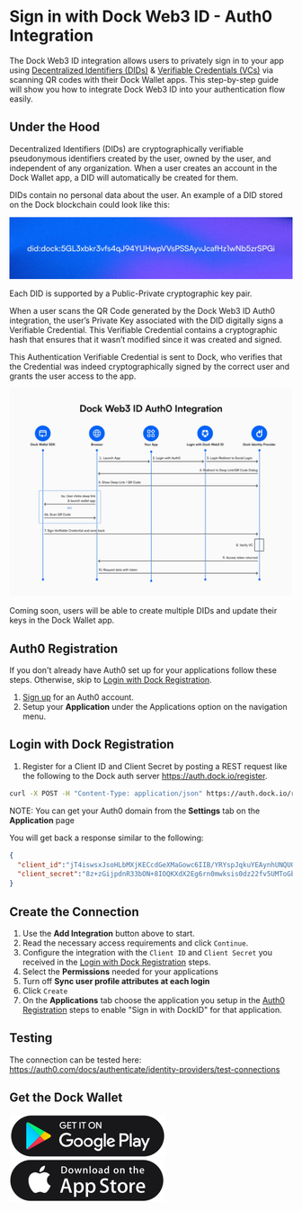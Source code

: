 # Sign in with Dock Web3 ID - Auth0 Integration

The Dock Web3 ID integration allows users to privately sign in to your app using [Decentralized Identifiers (DIDs)](https://docs.api.dock.io/#dids) & [Verifiable Credentials (VCs)](https://www.dock.io/) via scanning QR codes with their Dock Wallet apps. This step-by-step guide will show you how to integrate Dock Web3 ID into your authentication flow easily.

## Under the Hood

Decentralized Identifiers (DIDs) are cryptographically verifiable pseudonymous identifiers created by the user, owned by the user, and independent of any organization. When a user creates an account in the Dock Wallet app, a DID will automatically be created for them.

DIDs contain no personal data about the user. An example of a DID stored on the Dock blockchain could look like this:

![sample-did](../public/DID%20example.jpg)

Each DID is supported by a Public-Private cryptographic key pair.

When a user scans the QR Code generated by the Dock Web3 ID Auth0 integration, the user’s Private Key associated with the DID digitally signs a Verifiable Credential. This Verifiable Credential contains a cryptographic hash that ensures that it wasn’t modified since it was created and signed.

This Authentication Verifiable Credential is sent to Dock, who verifies that the Credential was indeed cryptographically signed by the correct user and grants the user access to the app.

![auth-flow](../public/Dock%20Web3%20ID%20Auth0%20Integration.jpg)

Coming soon, users will be able to create multiple DIDs and update their keys in the Dock Wallet app.

## Auth0 Registration

If you don't already have Auth0 set up for your applications follow these steps. Otherwise, skip to [Login with Dock Registration](#login-with-dock-registration).
1. [Sign up](https://www.auth0.com/signup) for an Auth0 account.
2. Setup your **Application** under the Applications option on the navigation menu.

## Login with Dock Registration

1. Register for a Client ID and Client Secret by posting a REST request like the following to the Dock auth server https://auth.dock.io/register.

  ```bash
  curl -X POST -H "Content-Type: application/json" https://auth.dock.io/register -d '{"name": "My App", "website": "https://www.my-app.org", "redirect_uris":["https://YOUR_AUTH0_DOMAIN/login/callback"]}'
  ```
  NOTE: You can get your Auth0 domain from the **Settings** tab on the **Application** page

  You will get back a response similar to the following:

  ```json
  {
    "client_id":"jT4iswsxJsoHLbMXjKECcdGeXMaGowc6IIB/YRYspJqkuYEAynhUNQUOVMosGxwjJ5/DKNMafsmupXiA26GfceUIorCIlQDo+f7iq/H7MFtkfDBkKnW1iUEOcC/9nP2E",
    "client_secret":"8z+zGijpdnR33bON+8IOQKXdX2Eg6rn0mwksis0dz22fv5UMToGbjazcGNRM1Ary"
  }
  ```


## Create the Connection

1. Use the **Add Integration** button above to start.
2. Read the necessary access requirements and click `Continue`.
3. Configure the integration with the `Client ID` and `Client Secret` you received in the [Login with Dock Registration](#login-with-dock-registration) steps.
4. Select the **Permissions** needed for your applications
5. Turn off **Sync user profile attributes at each login**
6. Click `Create`
7. On the **Applications** tab choose the application you setup in the [Auth0 Registration](#auth0-registration) steps to enable "Sign in with DockID" for that application.

## Testing
The connection can be tested here: https://auth0.com/docs/authenticate/identity-providers/test-connections

## Get the Dock Wallet

[![Google Play](../public/gplay.svg)](https://play.google.com/store/apps/details?id=com.dockapp) [![App Store](../public/app-store.svg)](https://apps.apple.com/us/app/dock-crypto-wallet/id1565227368)

